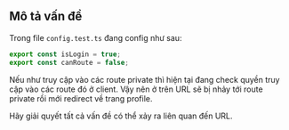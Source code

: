 

## Mô tả vấn đề

Trong file `config.test.ts` đang config như sau:

```js
export const isLogin = true;
export const canRoute = false;
```

Nếu như truy cập vào các route private thì hiện tại đang check quyền truy cập vào các route đó ở client. Vậy nên ở trên URL sẽ bị nhảy tới route private rồi mới redirect về trang profile.

Hãy giải quyết tất cả vấn đề có thể xảy ra liên quan đến URL.
